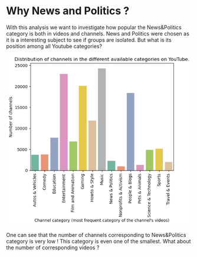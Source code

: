 # Why News and Politics ?

With this analysis we want to investigate how popular the News&Politics category is both in videos and channels. 
News and Politics were chosen as it is a interesting subject to see if groups are isolated. But what is its position among all Youtube categories?

![output](https://github.com/loulams/ada-website/blob/master/assets/img/output.png)


One can see that the number of channels corresponding to News&Politics category is very low ! This category is even one of the smallest. What about the number of corresponding videos ?



